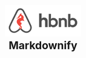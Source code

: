 <h1 align="center">
  <br>
  <img src="https://raw.githubusercontent.com/Haile-08/AirBnB_clone/master/image/logo.png" alt="Markdownify" width="200">
  <br>
  Markdownify
  <br>
</h1>
